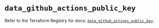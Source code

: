# `data_github_actions_public_key`

Refer to the Terraform Registry for docs: [`data_github_actions_public_key`](https://registry.terraform.io/providers/integrations/github/6.7.3/docs/data-sources/actions_public_key).
